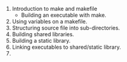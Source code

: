 1. Introduction to make and makefile
    - Building an executable with make.
2. Using variables on a makefile.
3. Structuring source file into sub-directories.
4. Building shared libraries.
5. Building a static library.
6. Linking executables to shared/static library.
7. 
